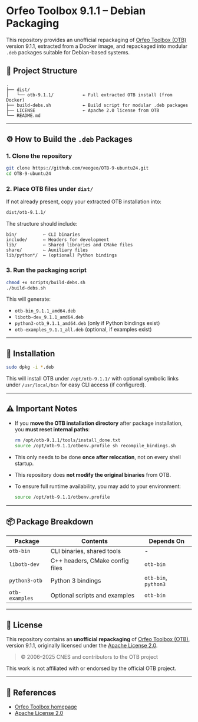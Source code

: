 # Orfeo Toolbox 9.1.1 – Debian Packaging

This repository provides an unofficial repackaging of [Orfeo Toolbox (OTB)](https://www.orfeo-toolbox.org) version 9.1.1, extracted from a Docker image, and repackaged into modular `.deb` packages suitable for Debian-based systems.

## 🧱 Project Structure

```
.
├── dist/
│   └── otb-9.1.1/           ← Full extracted OTB install (from Docker)
├── build-debs.sh            ← Build script for modular .deb packages
├── LICENSE                  ← Apache 2.0 license from OTB
└── README.md
```

---

## ⚙️ How to Build the `.deb` Packages

### 1. Clone the repository

```bash
git clone https://github.com/veogeo/OTB-9-ubuntu24.git
cd OTB-9-ubuntu24
```

### 2. Place OTB files under `dist/`

If not already present, copy your extracted OTB installation into:

```bash
dist/otb-9.1.1/
```

The structure should include:

```
bin/          ← CLI binaries
include/      ← Headers for development
lib/          ← Shared libraries and CMake files
share/        ← Auxiliary files
lib/python*/  ← (optional) Python bindings
```

### 3. Run the packaging script

```bash
chmod +x scripts/build-debs.sh
./build-debs.sh
```

This will generate:

- `otb-bin_9.1.1_amd64.deb`
- `libotb-dev_9.1.1_amd64.deb`
- `python3-otb_9.1.1_amd64.deb` (only if Python bindings exist)
- `otb-examples_9.1.1_all.deb` (optional, if examples exist)

---

## 🧪 Installation

```bash
sudo dpkg -i *.deb
```

This will install OTB under `/opt/otb-9.1.1/` with optional symbolic links under `/usr/local/bin` for easy CLI access (if configured).

---

## ⚠️ Important Notes

- If you **move the OTB installation directory** after package installation, you **must reset internal paths**:

  ```bash
  rm /opt/otb-9.1.1/tools/install_done.txt
  source /opt/otb-9.1.1/otbenv.profile sh recompile_bindings.sh
  ```

- This only needs to be done **once after relocation**, not on every shell startup.

- This repository does **not modify the original binaries** from OTB.

- To ensure full runtime availability, you may add to your environment:

  ```bash
  source /opt/otb-9.1.1/otbenv.profile 
  ```

---

## 📦 Package Breakdown

| Package         | Contents                        | Depends On           |
|-----------------|---------------------------------|----------------------|
| `otb-bin`       | CLI binaries, shared tools      | -                    |
| `libotb-dev`    | C++ headers, CMake config files | `otb-bin`            |
| `python3-otb`   | Python 3 bindings               | `otb-bin`, `python3` |
| `otb-examples`  | Optional scripts and examples   | `otb-bin`            |

---

## 📄 License

This repository contains an **unofficial repackaging** of [Orfeo Toolbox (OTB)](https://www.orfeo-toolbox.org), version 9.1.1, originally licensed under the [Apache License 2.0](https://www.apache.org/licenses/LICENSE-2.0).

> © 2006–2025 CNES and contributors to the OTB project

This work is not affiliated with or endorsed by the official OTB project.

---

## 🔗 References

- [Orfeo Toolbox homepage](https://www.orfeo-toolbox.org)
- [Apache License 2.0](https://www.apache.org/licenses/LICENSE-2.0)
